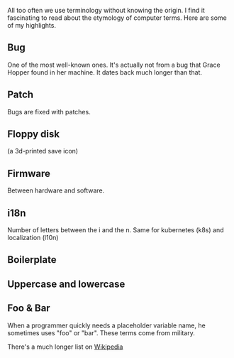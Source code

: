 All too often we use terminology without knowing the origin.
I find it fascinating to read about the etymology of computer terms. Here are some of my
highlights.

## Bug

One of the most well-known ones. It's actually not from a bug that Grace Hopper
found in her machine. It dates back much longer than that.

## Patch

Bugs are fixed with patches.

## Floppy disk
(a 3d-printed save icon)

## Firmware

Between hardware and software.

## i18n

Number of letters between the i and the n.
Same for kubernetes (k8s) and localization (l10n)

## Boilerplate

## Uppercase and lowercase

## Foo & Bar

When a programmer quickly needs a placeholder variable name, he sometimes uses
"foo" or "bar". These terms come from military.

There's a much longer list on [Wikipedia](https://en.wikipedia.org/wiki/List_of_computer_term_etymologies)
